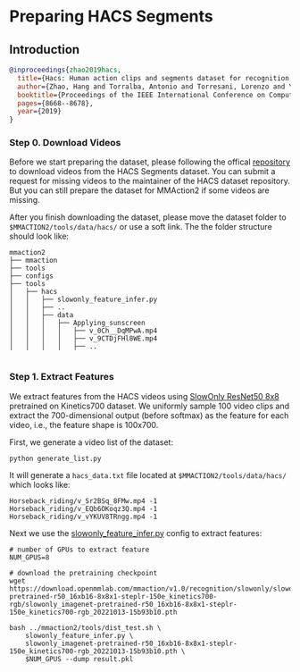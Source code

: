 # Preparing HACS Segments

## Introduction

<!-- [DATASET] -->

```BibTeX
@inproceedings{zhao2019hacs,
  title={Hacs: Human action clips and segments dataset for recognition and temporal localization},
  author={Zhao, Hang and Torralba, Antonio and Torresani, Lorenzo and Yan, Zhicheng},
  booktitle={Proceedings of the IEEE International Conference on Computer Vision},
  pages={8668--8678},
  year={2019}
}
```

### Step 0. Download Videos

Before we start preparing the dataset, please following the offical [repository](https://github.com/hangzhaomit/HACS-dataset) to download videos from the HACS Segments dataset. You can submit a request for missing videos to the maintainer of the HACS dataset repository. But you can still prepare the dataset for MMAction2 if some videos are missing.

After you finish downloading the dataset, please move the dataset folder to `$MMACTION2/tools/data/hacs/` or use a soft link. The the folder structure should look like:

```
mmaction2
├── mmaction
├── tools
├── configs
├── tools
│   ├── hacs
│   │   ├── slowonly_feature_infer.py
│   │   ├── ..
│   │   ├── data
│   │   │   ├── Applying_sunscreen
│   │   │   │   ├── v_0Ch__DqMPwA.mp4
│   │   │   │   ├── v_9CTDjFHl8WE.mp4
│   │   │   │   ├── ..


```

### Step 1. Extract Features

We extract features from the HACS videos using [SlowOnly ResNet50 8x8](/configs/recognition/slowonly/slowonly_imagenet-pretrained-r50_16xb16-4x16x1-steplr-150e_kinetics700-rgb.py) pretrained on Kinetics700 dataset. We uniformly sample 100 video clips and extract the 700-dimensional output (before softmax) as the feature for each video, i.e., the feature shape is 100x700.

First, we generate a video list of the dataset:
```
python generate_list.py
```

It will generate a `hacs_data.txt` file located at `$MMACTION2/tools/data/hacs/` which looks like:
```
Horseback_riding/v_Sr2BSq_8FMw.mp4 -1
Horseback_riding/v_EQb6OKoqz3Q.mp4 -1
Horseback_riding/v_vYKUV8TRngg.mp4 -1
```

Next we use the [slowonly_feature_infer.py](/tools/data/hacs/slowonly_feature_infer.py) config to extract features:
```
# number of GPUs to extract feature
NUM_GPUS=8

# download the pretraining checkpoint
wget https://download.openmmlab.com/mmaction/v1.0/recognition/slowonly/slowonly_imagenet-pretrained-r50_16xb16-8x8x1-steplr-150e_kinetics700-rgb/slowonly_imagenet-pretrained-r50_16xb16-8x8x1-steplr-150e_kinetics700-rgb_20221013-15b93b10.pth

bash ../mmaction2/tools/dist_test.sh \
    slowonly_feature_infer.py \
    slowonly_imagenet-pretrained-r50_16xb16-8x8x1-steplr-150e_kinetics700-rgb_20221013-15b93b10.pth \
    $NUM_GPUS --dump result.pkl
```